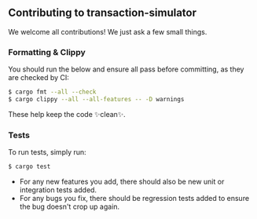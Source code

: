 ## Contributing to transaction-simulator

We welcome all contributions! We just ask a few small things.

### Formatting & Clippy

You should run the below and ensure all pass before committing, as they are checked by CI:

```bash
$ cargo fmt --all --check
$ cargo clippy --all --all-features -- -D warnings
```

These help keep the code ✨clean✨.

### Tests

To run tests, simply run:

```bash
$ cargo test
```

 - For any new features you add, there should also be new unit or integration tests added.
 - For any bugs you fix, there should be regression tests added to ensure the bug doesn't crop up again.
